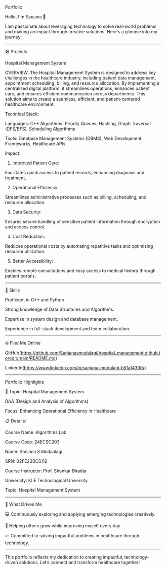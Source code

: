 Portfolio

Hello, I'm Sanjana 👋

I am passionate about leveraging technology to solve real-world problems and making an impact through creative solutions.
Here's a glimpse into my journey:


---

🛠 Projects

Hospital Management System

OVERVIEW:
The Hospital Management System is designed to address key challenges in the healthcare industry, including patient data management, appointment scheduling, billing, and resource allocation. By implementing a centralized digital platform, it streamlines operations, enhances patient care, and ensures efficient communication across departments. This solution aims to create a seamless, efficient, and patient-centered healthcare environment.

Technical Stack:

Languages: C++
Algorithms: Priority Queues, Hashing, Graph Traversal (DFS/BFS), Scheduling Algorithms

Tools: Database Management Systems (DBMS), Web Development Frameworks, Healthcare APIs


Impact:

1. Improved Patient Care:

Facilitates quick access to patient records, enhancing diagnosis and treatment.



2. Operational Efficiency:

Streamlines administrative processes such as billing, scheduling, and resource allocation.



3. Data Security:

Ensures secure handling of sensitive patient information through encryption and access control.



4. Cost Reduction:

Reduces operational costs by automating repetitive tasks and optimizing resource utilization.



5. Better Accessibility:

Enables remote consultations and easy access to medical history through patient portals.





---

🚀 Skills

Proficient in C++ and Python.

Strong knowledge of Data Structures and Algorithms.

Expertise in system design and database management.

Experience in full-stack development and team collaboration.



---

🌐 Find Me Online

GitHub(https://github.com/Sanjanasmudalagi/hospital_management.github.io/edit/main/README.md)

LinkedIn(https://www.linkedin.com/in/sanjana-mudalagi-b51a14300/)



---

Portfolio Highlights

🎯 Topic: Hospital Management System

DAA (Design and Analysis of Algorithms)

Focus: Enhancing Operational Efficiency in Healthcare


📋 Details:

Course Name: Algorithms Lab

Course Code: 24ECSC203

Name: Sanjana S Mudaalagi

SRN: 02FE23BCS112

Course Instructor: Prof. Shankar Biradar

University: KLE Technological University

Topic: Hospital Management System




---

🎨 What Drives Me

💻 Continuously exploring and applying emerging technologies creatively.

🤝 Helping others grow while improving myself every day.

📈 Committed to solving impactful problems in healthcare through technology.



---

This portfolio reflects my dedication to creating impactful, technology-driven solutions.
Let’s connect and transform healthcare together!
